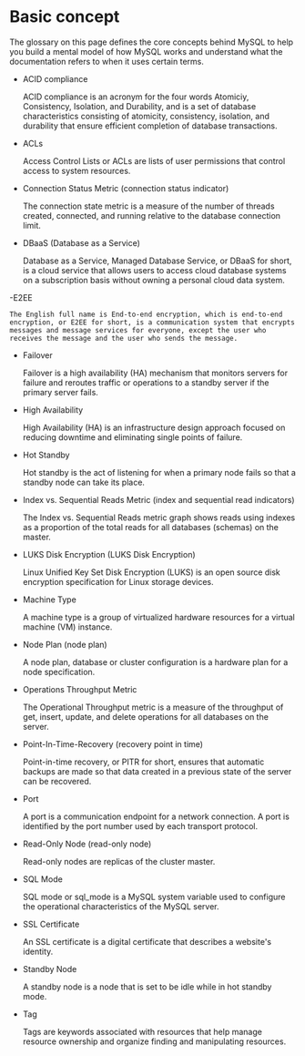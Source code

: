 # Basic concept

The glossary on this page defines the core concepts behind MySQL to help you build a mental model of how MySQL works and understand what the documentation refers to when it uses certain terms.

- ACID compliance

    ACID compliance is an acronym for the four words Atomiciy, Consistency, Isolation, and Durability, and is a set of database characteristics consisting of atomicity, consistency, isolation, and durability that ensure efficient completion of database transactions.

- ACLs

    Access Control Lists or ACLs are lists of user permissions that control access to system resources.

- Connection Status Metric (connection status indicator)

    The connection state metric is a measure of the number of threads created, connected, and running relative to the database connection limit.

- DBaaS (Database as a Service)
  
    Database as a Service, Managed Database Service, or DBaaS for short, is a cloud service that allows users to access cloud database systems on a subscription basis without owning a personal cloud data system.

-E2EE

    The English full name is End-to-end encryption, which is end-to-end encryption, or E2EE for short, is a communication system that encrypts messages and message services for everyone, except the user who receives the message and the user who sends the message.

- Failover

    Failover is a high availability (HA) mechanism that monitors servers for failure and reroutes traffic or operations to a standby server if the primary server fails.

- High Availability

    High Availability (HA) is an infrastructure design approach focused on reducing downtime and eliminating single points of failure.

- Hot Standby

    Hot standby is the act of listening for when a primary node fails so that a standby node can take its place.

- Index vs. Sequential Reads Metric (index and sequential read indicators)

    The Index vs. Sequential Reads metric graph shows reads using indexes as a proportion of the total reads for all databases (schemas) on the master.

- LUKS Disk Encryption (LUKS Disk Encryption)

    Linux Unified Key Set Disk Encryption (LUKS) is an open source disk encryption specification for Linux storage devices.

- Machine Type

    A machine type is a group of virtualized hardware resources for a virtual machine (VM) instance.

- Node Plan (node ​​plan)

    A node plan, database or cluster configuration is a hardware plan for a node specification.

- Operations Throughput Metric

    The Operational Throughput metric is a measure of the throughput of get, insert, update, and delete operations for all databases on the server.

- Point-In-Time-Recovery (recovery point in time)

    Point-in-time recovery, or PITR for short, ensures that automatic backups are made so that data created in a previous state of the server can be recovered.

- Port

    A port is a communication endpoint for a network connection. A port is identified by the port number used by each transport protocol.

- Read-Only Node (read-only node)

    Read-only nodes are replicas of the cluster master.

- SQL Mode

    SQL mode or sql_mode is a MySQL system variable used to configure the operational characteristics of the MySQL server.

- SSL Certificate

    An SSL certificate is a digital certificate that describes a website's identity.

- Standby Node

    A standby node is a node that is set to be idle while in hot standby mode.

- Tag

    Tags are keywords associated with resources that help manage resource ownership and organize finding and manipulating resources.